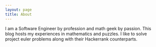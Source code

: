 ```yaml
---
layout: page
title: About
---
```



I am a Software Engineer by profession and math geek by passion. This blog hosts my experiences in mathematics and puzzles. I like to solve project euler problems along with their Hackerrank counterparts.
